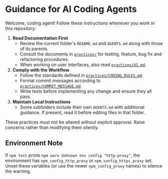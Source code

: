 # Guidance for AI Coding Agents

Welcome, coding agent! Follow these instructions whenever you work in this repository:

1. **Read Documentation First**
   - Review the current folder's `README.md` and `AGENTS.md` along with those of its parents.
   - Consult the documents in [`practices/`](practices/) for testing, feature, bug fix and refactoring procedures.
   - When working on user interfaces, also read [`practices/UI.md`](practices/UI.md).
2. **Comply with the Workflow**
   - Follow the standards defined in [`practices/CODING_RULES.md`](practices/CODING_RULES.md).
   - Format commit messages according to [`practices/COMMIT_MESSAGE.md`](practices/COMMIT_MESSAGE.md).
   - Write tests before implementing any change and ensure they all pass.
3. **Maintain Local Instructions**
   - Some subfolders include their own `AGENTS.md` with additional guidance. If present, read it before editing files in that folder.

These practices must not be altered without explicit approval. Raise concerns rather than modifying them silently.

## Environment Note
If `npm test` prints `npm warn Unknown env config "http-proxy"`, the environment has `npm_config_http_proxy` or `npm_config_https_proxy` set. Unset these variables (or use the newer `npm_config_proxy` names) to silence the warning.
